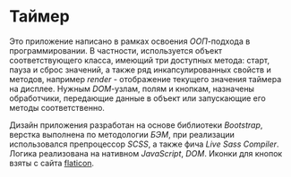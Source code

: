 # Таймер

Это приложение написано в рамках освоения *ООП*-подхода в программировании. В частности, используется объект соответствующего класса, имеющий три 
доступных метода: старт, пауза и сброс значений, а также ряд инкапсулированных свойств и методов, например *render* - отображение текущего значения таймера на дисплее. Нужным *DOM*-узлам, полям и кнопкам, назначены обработчики, 
передающие данные в объект или запускающие его методы соответственно.    
    
Дизайн приложения разработан на основе библиотеки *Bootstrap*, верстка выполнена по методологии *БЭМ*, при реализации использовался препроцессор *SCSS*, а также фича *Live Sass Compiler*. Логика реализована на нативном 
*JavaScript*, *DOM*. Иконки для кнопок взяты с сайта [flaticon](https://www.flaticon.com/).
